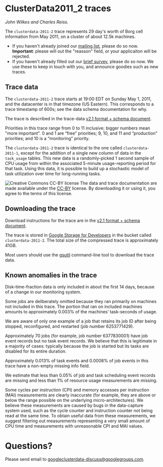 # ClusterData2011\_2 traces

_John Wilkes and Charles Reiss._

The `clusterdata-2011-2` trace represents 29 day's worth of Borg cell information
from May 2011, on a cluster of about 12.5k machines.

  * If you haven't already joined our
    [mailing list](https://groups.google.com/forum/#!forum/googleclusterdata-discuss),
    please do so now.  **Important**: please will out the "reasson" field, or your applicaiton will be rejected.
  * If you haven't already filled out our [brief survey](http://goo.gl/GIDUh),
    please do so now. We use these to keep in touch with you, and announce
    goodies such as new traces.
  
## Trace data

The `clusterdata-2011-2` trace starts at 19:00 EDT on Sunday May 1, 2011, and
the datacenter is in that timezone (US Eastern).  This corresponds to a trace
timestamp of 600s; see the data schema documentation for why.

The trace is described in the trace-data
[v2.1 format + schema document](https://drive.google.com/open?id=0B5g07T_gRDg9Z0lsSTEtTWtpOW8&authuser=0).

Priorities in this trace range from 0 to 11 inclusive; bigger numbers mean "more
important". 0 and 1 are “free” priorities; 9, 10, and 11 and “production”
priorities; and 10 is a “monitoring” priority.<br>

The `clusterdata-2011-2` trace is identical to the one called
`clusterdata-2011-1`, except for the addition of a single new column of data in
the `task_usage` tables.  This new data is a randomly-picked 1 second sample of
CPU usage from within the associated 5-minute usage-reporting period for that
task.  Using this data, it is possible to build up a stochastic model of task
utilization over time for long-running tasks.

![Creative Commons CC-BY license](https://i.creativecommons.org/l/by/4.0/88x31.png)
The data and trace documentation are made available under the
[CC-BY](https://creativecommons.org/licenses/by/4.0/) license.
By downloading it or using it, you agree to the terms of this license.

## Downloading the trace

Download instructions for the trace are in the
[v2.1 format + schema document](https://drive.google.com/open?id=0B5g07T_gRDg9Z0lsSTEtTWtpOW8&authuser=0).

The trace is stored in
[Google Storage for Developers](https://developers.google.com/storage/) in the
bucket called `clusterdata-2011-2`. The total size of the compressed trace is
approximately 41GB.

Most users should use the
[gsutil](https://developers.google.com/storage/docs/gsutil) command-line tool to
download the trace data.


## Known anomalies in the trace

Disk-time-fraction data is only included in about the first 14 days, because of
a change in our monitoring system.

Some jobs are deliberately omitted because they ran primarily on machines not
included in this trace. The portion that ran on included machines amounts to
approximately 0.003% of the machines’ task-seconds of usage.

We are aware of only one example of a job that retains its job ID after being
stopped, reconfigured, and restarted (job number 6253771429).

Approximately 70 jobs (for example, job number 6377830001) have job event
records but no task event records. We believe that this is legitimate in a
majority of cases: typically because the job is started but its tasks are
disabled for its entire duration.

Approximately 0.013% of task events and 0.0008% of job events in this trace have
a non-empty missing info field.

We estimate that less than 0.05% of job and task scheduling event records are
missing and less than 1% of resource usage measurements are missing.

Some cycles per instruction (CPI) and memory accesses per instruction (MAI)
measurements are clearly inaccurate (for example, they are above or below the
range possible on the underlying micro-architectures). We believe these
measurements are caused by bugs in the data-capture system used, such as the
cycle counter and instruction counter not being read at the same time. To obtain
useful data from these measurements, we suggest filtering out measurements
representing a very small amount of CPU time and measurements with unreasonable
CPI and MAI values.

# Questions?

Please send email to googleclusterdata-discuss@googlegroups.com.

